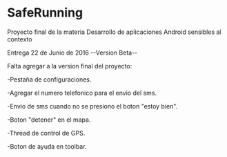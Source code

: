 # SafeRunning
Proyecto final de la materia Desarrollo de aplicaciones Android sensibles al contexto

Entrega 22 de Junio de 2016 --Version Beta--

Falta agregar a la version final del proyecto:

  -Pestaña de configuraciones.
  
  -Agregar el numero telefonico para el envio del sms.
  
  -Envio de sms cuando no se presiono el boton "estoy bien".
  
  -Boton "detener" en el mapa.
  
  -Thread de control de GPS.
  
  -Boton de ayuda en toolbar.
